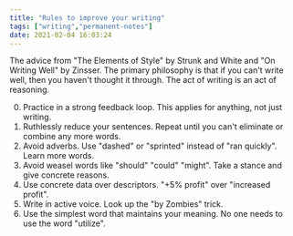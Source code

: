 ```yaml
---
title: "Rules to improve your writing"
tags: ["writing","permanent-notes"]
date: 2021-02-04 16:03:24
---
```


The advice from "The Elements of Style" by Strunk and White and "On Writing Well" by Zinsser. The primary philosophy is that if you can't write well, then you haven't thought it through. The act of writing is an act of reasoning.

0. Practice in a strong feedback loop. This applies for anything, not just writing.
1. Ruthlessly reduce your sentences. Repeat until you can't eliminate or combine any more words.
2. Avoid adverbs. Use "dashed" or "sprinted" instead of "ran quickly". Learn more words.
3. Avoid weasel words like "should" "could" "might". Take a stance and give concrete reasons.
4. Use concrete data over descriptors. "+5% profit" over "increased profit".
5. Write in active voice. Look up the "by Zombies" trick.
6. Use the simplest word that maintains your meaning. No one needs to use the word "utilize".

